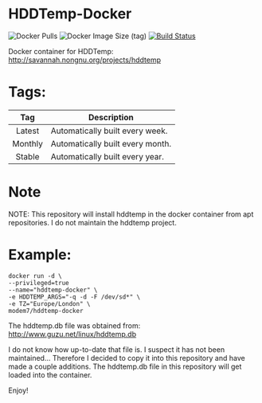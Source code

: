 # HDDTemp-Docker

![Docker Pulls](https://img.shields.io/docker/pulls/modem7/hddtemp-docker) ![Docker Image Size (tag)](https://img.shields.io/docker/image-size/modem7/hddtemp-docker/latest) [![Build Status](https://drone.modem7.com/api/badges/modem7/hddtemp-docker/status.svg)](https://drone.modem7.com/modem7/hddtemp-docker)

Docker container for HDDTemp:
http://savannah.nongnu.org/projects/hddtemp

# Tags: 
| Tag | Description |
| :----: | --- |
| Latest | Automatically built every week. |
| Monthly | Automatically built every month. |
| Stable | Automatically built every year. |

# Note
NOTE: This repository will install hddtemp in the docker container from apt repositories. I do not maintain the hddtemp project.

# Example:
```
docker run -d \
--privileged=true 
--name="hddtemp-docker" \
-e HDDTEMP_ARGS="-q -d -F /dev/sd*" \
-e TZ="Europe/London" \
modem7/hddtemp-docker
```

The hddtemp.db file was obtained from:
http://www.guzu.net/linux/hddtemp.db

I do not know how up-to-date that file is. I suspect it has not been maintained...
Therefore I decided to copy it into this repository and have made a couple additions.
The hddtemp.db file in this repository will get loaded into the container.

Enjoy!

